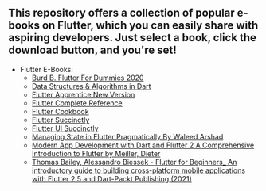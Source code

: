 ## This repository offers a collection of popular e-books on Flutter, which you can easily share with aspiring developers. Just select a book, click the download button, and you're set!
- Flutter E-Books:
  - [Burd B. Flutter For Dummies 2020](https://github.com/jamalihassan0307/Flutter-E-Books/blob/master/Burd%20B.%20Flutter%20For%20Dummies%202020.pdf)
  - [Data Structures & Algorithms in Dart](https://github.com/jamalihassan0307/Flutter-E-Books/blob/master/Data%20Structures%20%26%20Algorithms%20in%20Dart.pdf)
  - [Flutter Apprentice New Version](https://github.com/jamalihassan0307/Flutter-E-Books/blob/main/Flutter%20Apprentice%20New%20Version.pdf)
  - [Flutter Complete Reference](https://github.com/jamalihassan0307/Flutter-E-Books/blob/main/Flutter%20Complete%20Reference.pdf)
  - [Flutter Cookbook](https://github.com/jamalihassan0307/Flutter-E-Books/blob/master/Flutter%20Cookbook.pdf)
  - [Flutter Succinctly](https://github.com/jamalihassan0307/Flutter-E-Books/blob/master/Flutter%20Succinctly.pdf)
  - [Flutter UI Succinctly](https://github.com/jamalihassan0307/Flutter-E-Books/blob/main/Flutter%20Succinctly.pdf)
  - [Managing State in Flutter Pragmatically By Waleed Arshad](https://github.com/jamalihassan0307/Flutter-E-Books/blob/main/Managing%20State%20in%20Flutter%20Pragmatically%20By%20Waleed%20Arshad.pdf)
  - [Modern App Development with Dart and Flutter 2 A Comprehensive Introduction to Flutter by Meiller, Dieter](https://github.com/jamalihassan0307/Flutter-E-Books/blob/master/Modern%20App%20Development%20with%20Dart%20and%20Flutter%202%20A%20Comprehensive%20Introduction%20to%20Flutter%20by%20Meiller%2C%20Dieter%20(z-lib.org)%7F%7F%7F%7F%7F%7F%7F.pdf)
  - [Thomas Bailey, Alessandro Biessek - Flutter for Beginners_ An introductory guide to building cross-platform mobile applications with Flutter 2.5 and Dart-Packt Publishing (2021)](https://github.com/jamalihassan0307/Flutter-E-Books/blob/main/Thomas%20Bailey%2C%20Alessandro%20Biessek%20-%20Flutter%20for%20Beginners_%20An%20introductory%20guide%20to%20building%20cross-platform%20mobile%20applications%20with%20Flutter%202.5%20and%20Dart-Packt%20Publishing%20(2021).pdf)

